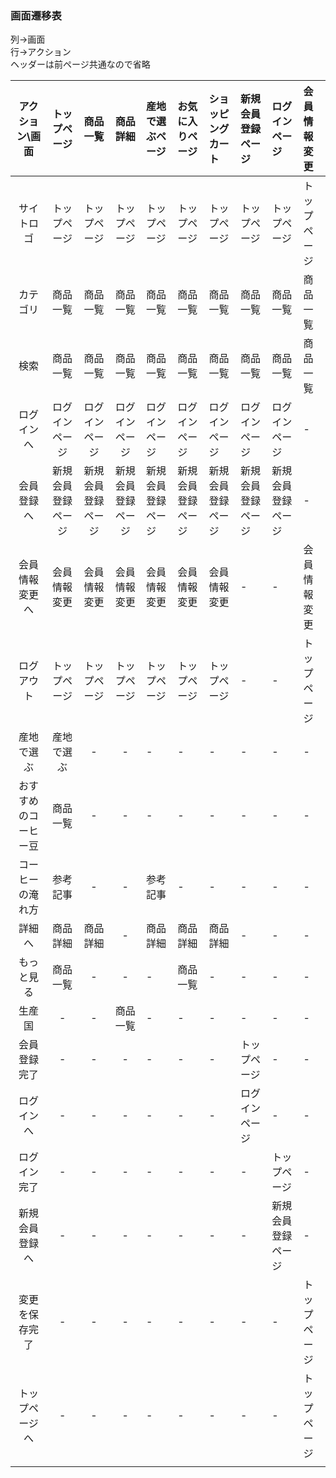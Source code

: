 ### 画面遷移表
列→画面<br>
行→アクション<br>
ヘッダーは前ページ共通なので省略<br>


|アクション\画面|トップページ|商品一覧|商品詳細|産地で選ぶページ|お気に入りページ|ショッピングカート|新規会員登録ページ|ログインページ|会員情報変更|
|:---:|:---:|:---:|:---:|:---|:---|:---|:---|:---|:---|
|サイトロゴ|トップページ|トップページ|トップページ|トップページ|トップページ|トップページ|トップページ|トップページ|トップページ|
|カテゴリ|商品一覧|商品一覧|商品一覧|商品一覧|商品一覧|商品一覧|商品一覧|商品一覧|商品一覧|
|検索|商品一覧|商品一覧|商品一覧|商品一覧|商品一覧|商品一覧|商品一覧|商品一覧|商品一覧|
|ログインへ|ログインページ|ログインページ|ログインページ|ログインページ|ログインページ|ログインページ|ログインページ|ログインページ|-|
|会員登録へ|新規会員登録ページ|新規会員登録ページ|新規会員登録ページ|新規会員登録ページ|新規会員登録ページ|新規会員登録ページ|新規会員登録ページ|新規会員登録ページ|-|
|会員情報変更へ|会員情報変更|会員情報変更|会員情報変更|会員情報変更|会員情報変更|会員情報変更|-|-|会員情報変更|
|ログアウト|トップページ|トップページ|トップページ|トップページ|トップページ|トップページ|-|-|トップページ|
|産地で選ぶ|産地で選ぶ|-|-|-|-|-|-|-|-|
|おすすめのコーヒー豆|商品一覧|-|-|-|-|-|-|-|-|
|コーヒーの淹れ方|参考記事|-|-|参考記事|-|-|-|-|-|
|詳細へ|商品詳細|商品詳細|-|商品詳細|商品詳細|商品詳細|-|-|-|
|もっと見る|商品一覧|-|-|-|商品一覧|-|-|-|-|
|生産国|-|-|商品一覧|-|-|-|-|-|-|
|会員登録完了|-|-|-|-|-|-|トップページ|-|-|
|ログインへ|-|-|-|-|-|-|ログインページ|-|-|
|ログイン完了|-|-|-|-|-|-|-|トップページ|-|
|新規会員登録へ|-|-|-|-|-|-|-|新規会員登録ページ|-|
|変更を保存完了|-|-|-|-|-|-|-|-|トップページ|
|トップページへ|-|-|-|-|-|-|-|-|トップページ|
|||||||||||
